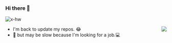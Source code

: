 ### Hi there 👋

![x-hw](https://komarev.com/ghpvc/?username=x-hw&label=PROFILE+VIEWS)

<img align="right" src="https://github-readme-stats.vercel.app/api?username=x-hw&hide=prs,issues,contribs&count_private=true&show_icons=true&include_all_commits=true&hide_title=true" />

- I'm back to update my repos. 😂
- 🤔 but may be slow because I'm looking for a job.💻
